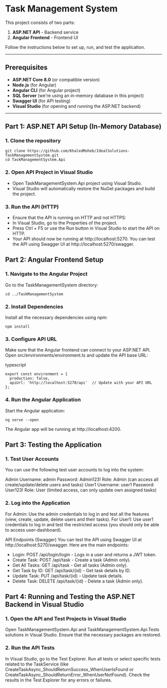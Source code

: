 # Task Management System

This project consists of two parts:
1. **ASP.NET API** - Backend service
2. **Angular Frontend** - Frontend UI

Follow the instructions below to set up, run, and test the application.

---

## Prerequisites

- **ASP.NET Core 8.0** (or compatible version)
- **Node.js** (for Angular)
- **Angular CLI** (for Angular project)
- **SQL Server** (we're using an in-memory database in this project)
- **Swagger UI** (for API testing)
- **Visual Studio** (for opening and running the ASP.NET backend)

---

## Part 1: ASP.NET API Setup (In-Memory Database)

### 1. Clone the repository

```
git clone https://github.com/KhaledMoheb/IdealSolutions-TaskManagementSystem.git
cd TaskManagementSystem.Api
```

### 2. Open API Project in Visual Studio
- Open TaskManagementSystem.Api project using Visual Studio.
- Visual Studio will automatically restore the NuGet packages and build the project.

### 3. Run the API (HTTP)
- Ensure that the API is running on HTTP and not HTTPS:
- In Visual Studio, go to the Properties of the project.
- Press Ctrl + F5 or use the Run button in Visual Studio to start the API on HTTP.
- Your API should now be running at http://localhost:5270. You can test the API using Swagger UI at http://localhost:5270/swagger.

## Part 2: Angular Frontend Setup
### 1. Navigate to the Angular Project
Go to the TaskManagementSystem directory:

```
cd ../TaskManagementSystem
```
### 2. Install Dependencies
Install all the necessary dependencies using npm:

```
npm install
```
### 3. Configure API URL
Make sure that the Angular frontend can connect to your ASP.NET API. Open src/environments/environment.ts and update the API base URL:

typescript
```
export const environment = {
  production: false,
  apiUrl: 'http://localhost:5270/api'  // Update with your API URL
};
```
### 4. Run the Angular Application
Start the Angular application:

```
ng serve --open
```
The Angular app will be running at http://localhost:4200.


## Part 3: Testing the Application
### 1. Test User Accounts
You can use the following test user accounts to log into the system:

Admin
Username: admin
Password: Admin123!
Role: Admin (can access all create/update/delete users and tasks)
User1
Username: user1
Password: User123!
Role: User (limited access, can only update own assigned tasks)

### 2. Log into the Application
For Admin: Use the admin credentials to log in and test all the features (view, create, update, delete users and their tasks).
For User1: Use user1 credentials to log in and test the restricted access (you should only be able to access user-dashboard).

API Endpoints (Swagger)
You can test the API using Swagger UI at http://localhost:5270/swagger. Here are the main endpoints:

- Login: POST /api/login/login - Logs in a user and returns a JWT token.
- Create Task: POST /api/task - Create a task (Admin only).
- Get All Tasks: GET /api/task - Get all tasks (Admin only).
- Get Task by ID: GET /api/task/{id} - Get task details by ID.
- Update Task: PUT /api/task/{id} - Update task details.
- Delete Task: DELETE /api/task/{id} - Delete a task (Admin only).

## Part 4: Running and Testing the ASP.NET Backend in Visual Studio

### 1. Open the API and Test Projects in Visual Studio
Open TaskManagementSystem.Api and TaskManagementSystem.Api.Tests solutions in Visual Studio.
Ensure that the necessary packages are restored.

### 2. Run the API Tests
In Visual Studio, go to the Test Explorer.
Run all tests or select specific tests related to the TaskService (like CreateTaskAsync_ShouldReturnSuccess_WhenUserIsFound or CreateTaskAsync_ShouldReturnError_WhenUserNotFound).
Check the results in the Test Explorer for any errors or failures.
